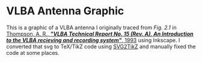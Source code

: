 # VLBA Antenna Graphic

This is a graphic of a VLBA antenna I originally traced from *Fig. 2.1* in [Thompson, A. R., ***"VLBA Technical Report No. 15 (Rev. A), An Introduction to the VLBA recieving and recording system"***, 1993](https://library.nrao.edu/public/memos/vlba/tech/VLBATR_15A.pdf) using Inkscape.
I converted that svg to TeX/TikZ code using [SVG2TikZ](https://github.com/xyz2tex/svg2tikz) and manually fixed the
code at some places.
